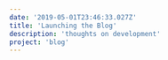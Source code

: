 ```yaml
---
date: '2019-05-01T23:46:33.027Z'
title: 'Launching the Blog'
description: 'thoughts on development'
project: 'blog'
---
```

